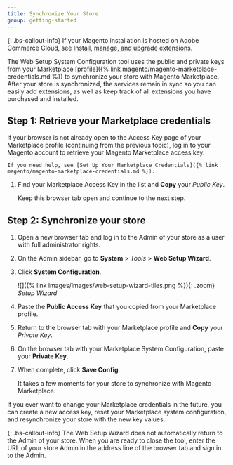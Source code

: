 ```yaml
---
title: Synchronize Your Store
group: getting-started
---
```


{: .bs-callout-info}
If your Magento installation is hosted on Adobe Commerce Cloud, see [Install, manage, and upgrade extensions][1].

The Web Setup System Configuration tool uses the public and private keys from your Marketplace [profile]({% link magento/magento-marketplace-credentials.md %}) to synchronize your store with Magento Marketplace. After your store is synchronized, the services remain in sync so you can easily add extensions, as well as keep track of all extensions you have purchased and installed.

## Step 1: Retrieve your Marketplace credentials

If your  browser is not already open to the Access Key page of your Marketplace profile (continuing from the previous topic),  log in to your Magento account to retrieve your Magento Marketplace access key.

    If you need help, see [Set Up Your Marketplace Credentials]({% link magento/magento-marketplace-credentials.md %}).

1. Find your Marketplace Access Key in the list and **Copy** your _Public Key_. 

    Keep this browser tab open and continue to the next step.

## Step 2: Synchronize your store

1. Open a new browser tab and log in to the Admin of your store as a user with full administrator rights.

1. On the Admin sidebar, go to **System** > _Tools_ > **Web Setup Wizard**.  

1. Click **System Configuration**.

    ![]({% link images/images/web-setup-wizard-tiles.png %}){: .zoom}
    _Setup Wizard_

1. Paste the **Public Access Key** that you copied from your Marketplace profile.

1. Return to the browser tab with your Marketplace profile and **Copy** your _Private Key_.

1. On the browser tab with your Marketplace System Configuration, paste your **Private Key**.

1. When complete, click **Save Config**.

    It takes a few moments for your store to synchronize with Magento Marketplace.

If you ever want to change your Marketplace credentials in the future, you can create a new access key, reset your Marketplace system configuration, and resynchronize your store with the new key values.

{: .bs-callout-info}
The Web Setup Wizard does not automatically return to the Admin of your store. When you are ready to close the tool, enter the URL of your store Admin in the address line of the browser tab and sign in to the Admin.

[1]: https://devdocs.magento.com/cloud/howtos/install-components.html
